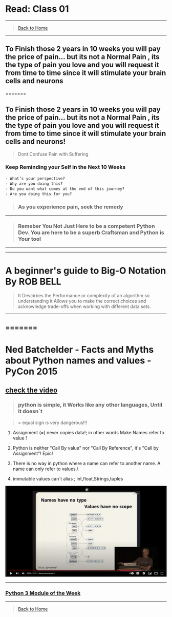 # Read: Class 01
---
>[Back to Home](../README.md)
---

## To Finish those 2 years in 10 weeks you will pay the price of pain... but its not a Normal Pain , its the type of pain you love and you will request it from time to time since it will stimulate your brain cells and neurons
=======
## To Finish those 2 years in 10 weeks you will pay the price of pain... but its not a Normal Pain , its the type of pain you love and you will request it from time to time since it will stimulate your brain cells and neurons!

>Dont Confuse Pain with Suffering

### Keep Reminding  your Self in the Next 10 Weeks

    - What’s your perspective?
    - Why are you doing this?
    - Do you want what comes at the end of this journey?
    - Are you doing this for you?

>### As you experience pain, seek the remedy

---

>### Remeber You Not Just Here to be a competent Python Dev. You are here to be a superb Craftsman and Python is Your tool

---
---

# A beginner's guide to Big-O Notation By ROB BELL

> It Descirbes the Performance or complexity of an algorithm so understanding it Allows you to make the correct choices and acknowledge trade-offs when working with different data sets.

----

=======
---- 
# Ned Batchelder - Facts and Myths about Python names and values - PyCon 2015

## [check the video](https://www.youtube.com/watch?v=_AEJHKGk9ns)

>### python is simple, it Works like any other languages, Until it doesn`t

>= equal sign is very dangerous!!!

1. Assignment (=) never copies data!; in other words Make Names refer to value !

2. Python is neither "Call By value" nor "Call By Reference", it's "Call by Assignment"! Epic!

3. There is no way in python where a name can refer to another name. A name can only refer to values.\

4. immutable values can`t alias ; int,float,Strings,tuples

![image](./nice_Hint.png)

---

### [Python 3 Module of the Week](https://pymotw.com/3/index.html)

---
>[Back to Home](../README.md)